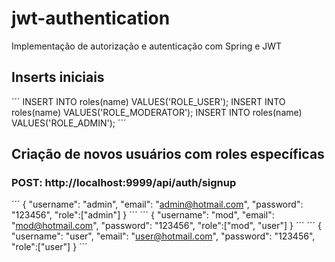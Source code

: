 # jwt-authentication
Implementação de autorização e autenticação com Spring e JWT

## Inserts iniciais
´´´
INSERT INTO roles(name) VALUES('ROLE_USER');
INSERT INTO roles(name) VALUES('ROLE_MODERATOR');
INSERT INTO roles(name) VALUES('ROLE_ADMIN');
´´´

## Criação de novos usuários com roles específicas
### POST: http://localhost:9999/api/auth/signup
´´´
   {
		"username": "admin",
		"email": "admin@hotmail.com",
		"password": "123456",
		"role":["admin"]
	}
´´´
´´´
	{
		"username": "mod",
		"email": "mod@hotmail.com",
		"password": "123456",
		"role":["mod", "user"]
	}
´´´
´´´
	{
		"username": "user",
		"email": "user@hotmail.com",
		"password": "123456",
		"role":["user"]
	}
´´´
